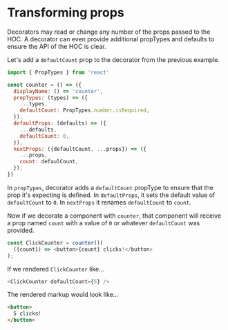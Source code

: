 # Transforming props

Decorators may read or change any number of the props passed to the HOC.
A decorator can even provide additional propTypes and defaults to ensure the API of the HOC is clear.

Let's add a `defaultCount` prop to the decorator from the previous example.

```javascript
import { PropTypes } from 'react'

const counter = () => ({
  displayName: () => 'counter',
  propTypes: (types) => ({
    ...types,
    defaultCount: PropTypes.number.isRequired,
  }),
  defaultProps: (defaults) => ({
    ...defaults,
    defaultCount: 0,
  }),
  nextProps: ({defaultCount, ...props}) => ({
    ...props,
    count: defaulCount,
  }),
})
```

In `propTypes`, decorator adds a `defaultCount` propType to ensure that the prop it's expecting is defined.
In `defaultProps`, it sets the default value of `defaultCount` to `0`.
In `nextProps` it renames `defaultCount` to `count`.

Now if we decorate a component with `counter`, that component will receive a prop named `count` with a value of `0` or whatever `defaultCount` was provided.

```javascript
const ClickCounter = counter()(
  ({count}) => <button>{count} clicks!</button>
);
```

If we rendered `ClickCounter` like...

```javascript
<ClickCounter defaultCount={5} />
```

The rendered markup would look like...

```html
<button>
  5 clicks!
</button>
```
